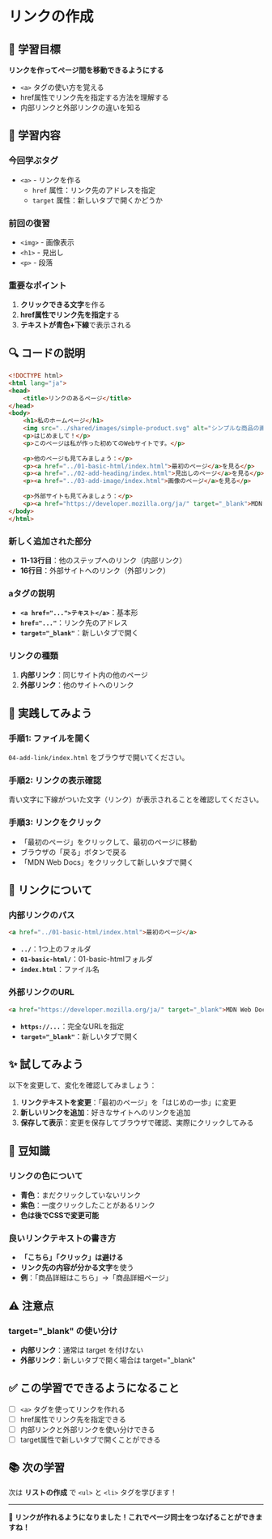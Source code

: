 # リンクの作成

## 🎯 学習目標

**リンクを作ってページ間を移動できるようにする**

- `<a>` タグの使い方を覚える
- href属性でリンク先を指定する方法を理解する
- 内部リンクと外部リンクの違いを知る

## 📝 学習内容

### **今回学ぶタグ**
- `<a>` - リンクを作る
  - `href` 属性：リンク先のアドレスを指定
  - `target` 属性：新しいタブで開くかどうか

### **前回の復習**
- `<img>` - 画像表示
- `<h1>` - 見出し
- `<p>` - 段落

### **重要なポイント**
1. **クリックできる文字**を作る
2. **href属性でリンク先を指定**する
3. **テキストが青色+下線**で表示される

## 🔍 コードの説明

```html
<!DOCTYPE html>
<html lang="ja">
<head>
    <title>リンクのあるページ</title>
</head>
<body>
    <h1>私のホームページ</h1>
    <img src="../shared/images/simple-product.svg" alt="シンプルな商品の画像">
    <p>はじめまして！</p>
    <p>このページは私が作った初めてのWebサイトです。</p>
    
    <p>他のページも見てみましょう：</p>
    <p><a href="../01-basic-html/index.html">最初のページ</a>を見る</p>
    <p><a href="../02-add-heading/index.html">見出しのページ</a>を見る</p>
    <p><a href="../03-add-image/index.html">画像のページ</a>を見る</p>
    
    <p>外部サイトも見てみましょう：</p>
    <p><a href="https://developer.mozilla.org/ja/" target="_blank">MDN Web Docs</a>（新しいタブで開く）</p>
</body>
</html>
```

### **新しく追加された部分**
- **11-13行目**：他のステップへのリンク（内部リンク）
- **16行目**：外部サイトへのリンク（外部リンク）

### **aタグの説明**
- **`<a href="...">テキスト</a>`**：基本形
- **`href="..."`**：リンク先のアドレス
- **`target="_blank"`**：新しいタブで開く

### **リンクの種類**
1. **内部リンク**：同じサイト内の他のページ
2. **外部リンク**：他のサイトへのリンク

## 🚀 実践してみよう

### **手順1: ファイルを開く**
`04-add-link/index.html` をブラウザで開いてください。

### **手順2: リンクの表示確認**
青い文字に下線がついた文字（リンク）が表示されることを確認してください。

### **手順3: リンクをクリック**
- 「最初のページ」をクリックして、最初のページに移動
- ブラウザの「戻る」ボタンで戻る
- 「MDN Web Docs」をクリックして新しいタブで開く

## 🔗 リンクについて

### **内部リンクのパス**
```html
<a href="../01-basic-html/index.html">最初のページ</a>
```
- **`../`**：1つ上のフォルダ
- **`01-basic-html/`**：01-basic-htmlフォルダ
- **`index.html`**：ファイル名

### **外部リンクのURL**
```html
<a href="https://developer.mozilla.org/ja/" target="_blank">MDN Web Docs</a>
```
- **`https://...`**：完全なURLを指定
- **`target="_blank"`**：新しいタブで開く

## ✨ 試してみよう

以下を変更して、変化を確認してみましょう：

1. **リンクテキストを変更**：「最初のページ」を「はじめの一歩」に変更
2. **新しいリンクを追加**：好きなサイトへのリンクを追加
3. **保存して表示**：変更を保存してブラウザで確認、実際にクリックしてみる

## 📖 豆知識

### **リンクの色について**
- **青色**：まだクリックしていないリンク
- **紫色**：一度クリックしたことがあるリンク
- **色は後でCSSで変更可能**

### **良いリンクテキストの書き方**
- **「こちら」「クリック」は避ける**
- **リンク先の内容が分かる文字**を使う
- **例**：「商品詳細はこちら」→「商品詳細ページ」

## ⚠️ 注意点

### **target="_blank" の使い分け**
- **内部リンク**：通常は target を付けない
- **外部リンク**：新しいタブで開く場合は target="_blank"

## ✅ この学習でできるようになること

- [ ] `<a>` タグを使ってリンクを作れる
- [ ] href属性でリンク先を指定できる
- [ ] 内部リンクと外部リンクを使い分けできる
- [ ] target属性で新しいタブで開くことができる

## 📚 次の学習

次は **リストの作成** で `<ul>` と `<li>` タグを学びます！

---

**🎉 リンクが作れるようになりました！これでページ同士をつなげることができますね！**